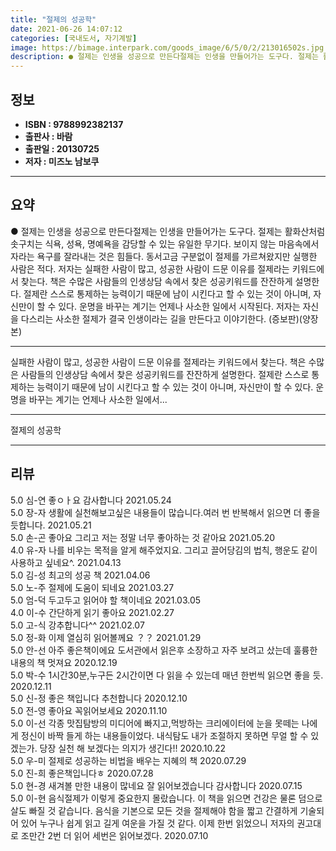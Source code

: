 ```yaml
---
title: "절제의 성공학"
date: 2021-06-26 14:07:12
categories: [국내도서, 자기계발]
image: https://bimage.interpark.com/goods_image/6/5/0/2/213016502s.jpg
description: ● 절제는 인생을 성공으로 만든다절제는 인생을 만들어가는 도구다. 절제는 활화산처럼 솟구치는 식욕, 성욕, 명예욕을 감당할 수 있는 유일한 무기다. 보이지 않는 마음속에서 자라는 욕구를 잘라내는 것은 힘들다. 동서고금 구분없이 절제를 가르쳐왔지만 실행한 사람은 적다. 저자는 실패한 사
---
```


## **정보**

- **ISBN : 9788992382137**
- **출판사 : 바람**
- **출판일 : 20130725**
- **저자 : 미즈노 남보쿠**

------



## **요약**

●  절제는 인생을 성공으로 만든다절제는 인생을 만들어가는 도구다. 절제는 활화산처럼 솟구치는 식욕, 성욕, 명예욕을 감당할 수 있는 유일한 무기다. 보이지 않는 마음속에서 자라는 욕구를 잘라내는 것은 힘들다. 동서고금 구분없이 절제를 가르쳐왔지만 실행한 사람은 적다. 저자는 실패한 사람이 많고, 성공한 사람이 드문 이유를 절제라는 키워드에서 찾는다. 책은 수많은 사람들의 인생상담 속에서 찾은 성공키워드를 잔잔하게 설명한다. 절제란 스스로 통제하는 능력이기 때문에 남이 시킨다고 할 수 있는 것이 아니며, 자신만이 할 수 있다. 운명을 바꾸는 계기는 언제나 사소한 일에서 시작된다. 저자는 자신을 다스리는 사소한 절제가 결국 인생이라는 길을 만든다고 이야기한다. (증보판)(양장본)

------

실패한 사람이 많고, 성공한 사람이 드문 이유를 절제라는 키워드에서 찾는다. 책은 수많은 사람들의 인생상담 속에서 찾은 성공키워드를 잔잔하게 설명한다. 절제란 스스로 통제하는 능력이기 때문에 남이 시킨다고 할 수 있는 것이 아니며, 자신만이 할 수 있다. 운명을 바꾸는 계기는 언제나 사소한 일에서... 

------


절제의 성공학 

------


## **리뷰** 

5.0 심-연 좋ㅇㅏ요 감사합니다 2021.05.24 <br/>5.0 장-자 생활에 실천해보고싶은 내용들이 많습니다.여러 번 반복해서 읽으면 더 좋을 듯합니다. 2021.05.21 <br/>5.0 손-곤 좋아요 그리고 저는 정말 너무 좋아하는 것 같아요  2021.05.20 <br/>4.0 유-자 나를 비우는 목적을 알게 해주었지요. 그리고 끌어당김의 법칙, 행운도 같이 사용하고 싶네요^. 2021.04.13 <br/>5.0 김-성 최고의 성공 책 2021.04.06 <br/>5.0 노-주 절제에 도움이 되네요 2021.03.27 <br/>5.0 엄-덕 두고두고 읽어야 할 책이네요 2021.03.05 <br/>4.0 이-수 간단하게 읽기 좋아요 2021.02.27 <br/>5.0 고-식 강추합니다^^ 2021.02.07 <br/>5.0 정-화 이제 열심히 읽어볼께요 ？？  2021.01.29 <br/>5.0 안-선 아주 좋은책이에요 도서관에서 읽은후 소장하고 자주 보려고 샀는데  훌륭한 내용의 책 멋져요 2020.12.19 <br/>5.0 박-수 1시간30분,누구든 2시간이면 다 읽을 수 있는데
매년 한번씩 읽으면 좋을 듯. 2020.12.11 <br/>5.0 신-정 좋은 책입니다 추천합니다 2020.12.10 <br/>5.0 전-영 좋아요
꼭읽어보세요 2020.11.10 <br/>5.0 이-선 각종 맛집탐방의  미디어에 빠지고,먹방하는 크리에이터에 눈을 못떼는 나에게 정신이 바짝 들게 하는 내용들이었다.  내식탐도 내가 조절하지 못하면 무얼 할 수 있겠는가. 당장  실천 해 보겠다는 의지가 생긴다!! 2020.10.22 <br/>5.0 우-미 절제로 성공하는 비법을 배우는 지혜의 책 2020.07.29 <br/>5.0 진-희 좋은책입니다ㅎ 2020.07.28 <br/>5.0 현-경 새겨볼 만한 내용이 많네요 잘 읽어보겠습니다 감사합니다  2020.07.15 <br/>5.0 이-현  음식절제가 이렇게 중요한지 몰랐습니다.
이 책을 읽으면 건강은 물론 덤으로 살도 빠질 것 같습니다.
음식을 기본으로 모든 것을 절제해야 함을 짧고 간결하게 기술되어 있어 누구나 쉽게 읽고 길게 여운을 가질 것 같다.
이제 한번 읽었으니 저자의 권고대로 조만간 2번 더 읽어 세번은 읽어보겠다. 2020.07.10 <br/>
